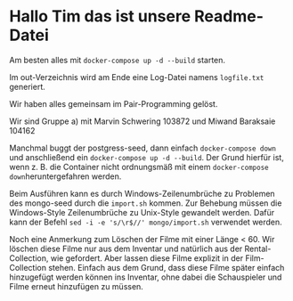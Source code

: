# Hallo Tim das ist unsere Readme-Datei

Am besten alles mit `docker-compose up -d --build` starten.

Im out-Verzeichnis wird am Ende eine Log-Datei namens `logfile.txt` generiert.

Wir haben alles gemeinsam im Pair-Programming gelöst.

Wir sind Gruppe a) mit Marvin Schwering 103872 und Miwand Baraksaie 104162

Manchmal buggt der postgress-seed, dann einfach `docker-compose down` und anschließend ein `docker-compose up -d --build`. Der Grund hierfür ist, wenn z. B. die Container nicht ordnungsmäß mit einem `docker-compose down`heruntergefahren werden.

Beim Ausführen kann es durch Windows-Zeilenumbrüche zu Problemen des mongo-seed durch die `import.sh` kommen. Zur Behebung müssen die Windows-Style Zeilenumbrüche zu Unix-Style gewandelt werden. Dafür kann der Befehl `sed -i -e 's/\r$//' mongo/import.sh` verwendet werden.

Noch eine Anmerkung zum Löschen der Filme mit einer Länge < 60.
Wir löschen diese Filme nur aus dem Inventar und natürlich aus der Rental-Collection, wie gefordert.
Aber lassen diese Filme explizit in der Film-Collection stehen.
Einfach aus dem Grund, dass diese Filme später einfach hinzugefügt werden können ins Inventar, ohne dabei die Schauspieler und Filme erneut hinzufügen zu müssen.